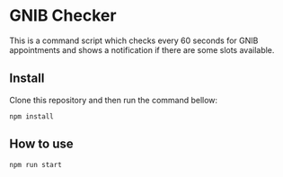 # GNIB Checker

This is a command script which checks every 60 seconds for GNIB appointments and shows a notification if there are some slots available.

## Install

Clone this repository and then run the command bellow:
```
npm install
```

## How to use
```
npm run start
```
